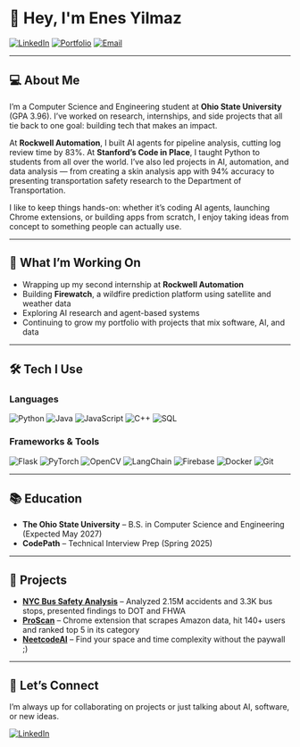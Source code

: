 # 👋 Hey, I'm Enes Yilmaz

[![LinkedIn](https://img.shields.io/badge/LinkedIn-Connect-blue?style=for-the-badge&logo=linkedin)](https://www.linkedin.com/in/enes-y)
[![Portfolio](https://img.shields.io/badge/Portfolio-Visit-brightgreen?style=for-the-badge&logo=github)](https://enes.web.app)
[![Email](https://img.shields.io/badge/Email-Contact-red?style=for-the-badge&logo=gmail)](mailto:enesyilmaz5157@gmail.com)

---

## 💻 About Me

I’m a Computer Science and Engineering student at **Ohio State University** (GPA 3.96). I’ve worked on research, internships, and side projects that all tie back to one goal: building tech that makes an impact.  

At **Rockwell Automation**, I built AI agents for pipeline analysis, cutting log review time by 83%. At **Stanford’s Code in Place**, I taught Python to students from all over the world. I’ve also led projects in AI, automation, and data analysis — from creating a skin analysis app with 94% accuracy to presenting transportation safety research to the Department of Transportation.  

I like to keep things hands-on: whether it’s coding AI agents, launching Chrome extensions, or building apps from scratch, I enjoy taking ideas from concept to something people can actually use.  

---

## 🔭 What I’m Working On

- Wrapping up my second internship at **Rockwell Automation**  
- Building **Firewatch**, a wildfire prediction platform using satellite and weather data  
- Exploring AI research and agent-based systems  
- Continuing to grow my portfolio with projects that mix software, AI, and data  

---

## 🛠️ Tech I Use

### Languages
![Python](https://img.shields.io/badge/Python-3776AB?style=flat-square&logo=python&logoColor=white)
![Java](https://img.shields.io/badge/Java-%23ED8B00.svg?logo=openjdk&logoColor=white)
![JavaScript](https://img.shields.io/badge/JavaScript-F7DF1E?style=flat-square&logo=javascript&logoColor=black)
![C++](https://img.shields.io/badge/C++-00599C?style=flat-square&logo=c%2B%2B&logoColor=white)
![SQL](https://img.shields.io/badge/SQL-4479A1?style=flat-square&logo=mysql&logoColor=white)

### Frameworks & Tools  
![Flask](https://img.shields.io/badge/Flask-000000?style=flat-square&logo=flask&logoColor=white)
![PyTorch](https://img.shields.io/badge/PyTorch-EE4C2C?style=flat-square&logo=pytorch&logoColor=white)
![OpenCV](https://img.shields.io/badge/OpenCV-5C3EE8?style=flat-square&logo=opencv&logoColor=white)
![LangChain](https://img.shields.io/badge/LangChain-000000?style=flat-square)
![Firebase](https://img.shields.io/badge/Firebase-ffca28?style=flat-square&logo=firebase&logoColor=black)
![Docker](https://img.shields.io/badge/Docker-2496ED?style=flat-square&logo=docker&logoColor=white)
![Git](https://img.shields.io/badge/Git-F05032?style=flat-square&logo=git&logoColor=white)

---

## 📚 Education

- **The Ohio State University** – B.S. in Computer Science and Engineering (Expected May 2027)  
- **CodePath** – Technical Interview Prep (Spring 2025)  

---

## 🌟 Projects

 
- **[NYC Bus Safety Analysis](https://enes.web.app/NSDC%20Research%20Poster.pdf)** – Analyzed 2.15M accidents and 3.3K bus stops, presented findings to DOT and FHWA  
- **[ProScan](https://proscanbot.web.app/)** – Chrome extension that scrapes Amazon data, hit 140+ users and ranked top 5 in its category
- **[NeetcodeAI](https://github.com/EnesYilmazcode/neetcodeai)** – Find your space and time complexity without the paywall ;) 

---

## 🤝 Let’s Connect

I’m always up for collaborating on projects or just talking about AI, software, or new ideas.  

[![LinkedIn](https://img.shields.io/badge/LinkedIn-Connect-blue?style=for-the-badge&logo=linkedin)](https://www.linkedin.com/in/enes-y)
